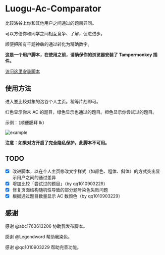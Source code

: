# Luogu-Ac-Comparator

比较洛谷上你和其他用户之间通过的题目异同。

可以方便你和同学之间相互竞争、了解，促进进步。

顺便把所有千题神犇的通过转化为精确数字。

**这是一个用户脚本，在使用之前，请确保你的浏览器安装了 Tampermonkey 插件。**

[访问这里安装脚本](https://greasyfork.org/zh-CN/scripts/371669-%E6%B4%9B%E8%B0%B7%E9%80%9A%E8%BF%87%E9%A2%98%E7%9B%AE%E6%AF%94%E8%BE%83%E5%99%A8-yyfcpp)

## 使用方法
进入要比较对象的洛谷个人主页。稍等片刻即可。

红色显示你未 AC 的题目，绿色显示也通过的题目。橙色显示你尝试过的题目。

示例：（顺便膜拜 lk）

![example](https://s1.ax1x.com/2018/09/30/i1SUJS.png)

**注意：如果对方开启了完全隐私保护，此脚本不可用。**

## TODO
- [x] 改进脚本，以在个人主页修改文字样式（如颜色、粗体、斜体）的方式突出显示用户之间的通过差异
- [x] 增加比较「尝试过的题目」（by qq1010903229）
- [x] 修复页面结构随机性导致的部分题号染色失败问题
- [x] 根据通过题目数量显示 AC 数颜色（by qq1010903229）

## 感谢
感谢 @abc1763613206 协助我发布脚本。

感谢 @Legendword 帮助我染色。

感谢 @qq1010903229 帮助完善功能。
